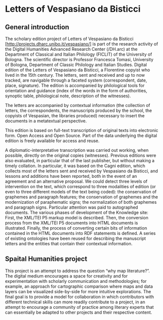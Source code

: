 # Letters of Vespasiano da Bisticci
## General introduction
The scholary edition project of Letters of Vespasiano da Bisticci [http://projects.dharc.unibo.it/vespasiano/] is part of the research activity of the Digital Humanities Advanced Research Center (/DH.arc) at the Department of Classical and Italian Philology (FICLIT) of the University of Bologna. The scientific director is Professor Francesca Tomasi, University of Bologna, Department of Classic Philology and Italian Studies.
Digital edition of the Letters of Vespasiano da Bisticci, a Florentine copyist who lived in the 15th century. The letters, sent and received and up to now tracked, are navigable through a faceted system (correspondent, date, place, signature).
The edition is accompanied by philological tools for orientation and guidance (index of the words in the form of authorities, synoptic table, philological note, description of the witnesses). 

The letters are accompanied by contextual information (the collection of letters, the correspondents, the manuscripts produced by the school, the copyists of Vespasian, the libraries produced) necessary to insert the documents in a metatextual perspective.

This edition is based on full-text transcription of original texts into electronic form. Open Access and Open Source. Part of the data underlying the digital edition is freely available for access and reuse.

A diplomatic-interpretative transcription was carried out working, when possible, directly on the original copies (witnesses). Previous editions were also evaluated, in particular that of the last publisher, but without making a timely collation. In particular, it was based on the Cagni edition, which collects most of the letters sent and received by Vespasiano da Bisticci, and lessons and additions have been reported, both in the event of an agreement and an alternative proposal. We could detect three levels of intervention on the text, which correspond to three modalities of edition (or even to three different models of the text being coded): the conservation of graphemes and paragraph features; the conservation of graphemes and the modernization of paraphematic signs; the normalization of both graphemes and paragraph signs. Particular attention was paid to autographed documents.  The various phases of development of the Knowledge site: First, the XML/TEI P5 markup model is described. Then, the conversion process from the XML/TEI P5 documents into HTML documents is illustrated. Finally, the process of converting certain bits of information contained in the HTML documents into RDF statements is defined. A series of existing ontologies have been reused for describing the manuscript letters and the entities that contain their contextual information. 



## Spaital Humanities project
This project is an attempt to address the question “why map literature?”. The digital medium encourages a space for creativity and for experimentation with scholarly communication and methodologies; for example, an approach for cartographic comparison where maps and data layers can be visualized side-by-side for more intuitive explorations. The final goal is to provide a model for collaboration in which contributors with different technical skills can more readily contribute to a project, in an attempt to encourage a community of practice among literary experts that can essentially be adapted to other projects and their respective content.

